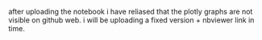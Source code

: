 after uploading the notebook i have reliased that the plotly graphs are not visible on github web. i will be uploading a fixed version + nbviewer link in time.

